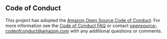 [//]: # (Copyright Amazon.com Inc. or its affiliates. All Rights Reserved.)
[//]: # (SPDX-License-Identifier: CC-BY-SA-4.0)

## Code of Conduct
This project has adopted the [Amazon Open Source Code of Conduct](https://aws.github.io/code-of-conduct).
For more information see the [Code of Conduct FAQ](https://aws.github.io/code-of-conduct-faq) or contact
opensource-codeofconduct@amazon.com with any additional questions or comments.
